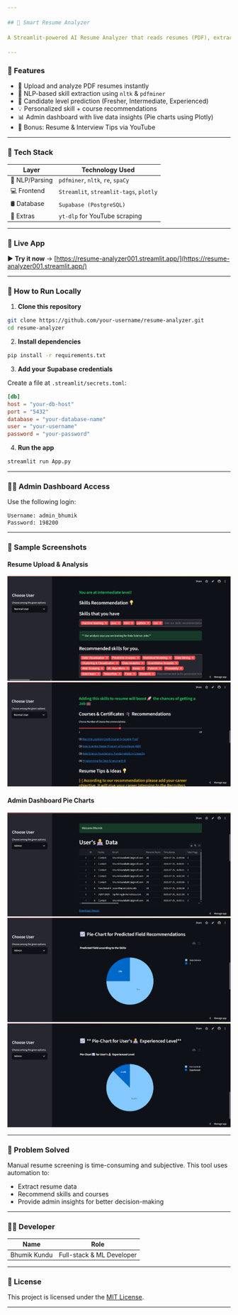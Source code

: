 ```yaml
---

## 🧠 Smart Resume Analyzer

A Streamlit-powered AI Resume Analyzer that reads resumes (PDF), extracts key details, identifies skill gaps, and recommends personalized learning resources — all in seconds. Built for students, job seekers, and recruiters.

---
```


### 📌 Features

* 📄 Upload and analyze PDF resumes instantly
* 🧠 NLP-based skill extraction using `nltk` & `pdfminer`
* 🎯 Candidate level prediction (Fresher, Intermediate, Experienced)
* 💡 Personalized skill + course recommendations
* 📊 Admin dashboard with live data insights (Pie charts using Plotly)
* 🎥 Bonus: Resume & Interview Tips via YouTube

---

### 🚀 Tech Stack

| Layer          | Technology Used                         |
| -------------- | --------------------------------------- |
| 🧠 NLP/Parsing | `pdfminer`, `nltk`, `re`, `spaCy`       |
| 💻 Frontend    | `Streamlit`, `streamlit-tags`, `plotly` |
| 🛢️ Database   | `Supabase (PostgreSQL)`                 |
| 🔗 Extras      | `yt-dlp` for YouTube scraping           |

---

### 🔗 Live App

▶️ **Try it now** → [https://resume-analyzer001.streamlit.app/](https://resume-analyzer001.streamlit.app/)

---

### 🧪 How to Run Locally

1. **Clone this repository**

```bash
git clone https://github.com/your-username/resume-analyzer.git
cd resume-analyzer
```

2. **Install dependencies**

```bash
pip install -r requirements.txt
```

3. **Add your Supabase credentials**

Create a file at `.streamlit/secrets.toml`:

```toml
[db]
host = "your-db-host"
port = "5432"
database = "your-database-name"
user = "your-username"
password = "your-password"
```

4. **Run the app**

```bash
streamlit run App.py
```

---

### 👨‍💼 Admin Dashboard Access

Use the following login:

```
Username: admin_bhumik
Password: 198200
```

---

### 📸 Sample Screenshots

#### Resume Upload & Analysis

![Resume Upload](resume_analysis.png)
![Resume Upload](resume_analysis1.png)

#### Admin Dashboard Pie Charts

![Admin Dashboard](admin_dashboard.png)
![Admin Dashboard](admin_dashboard1.png)
![Admin Dashboard](admin_dashboard2.png)

---

### 🎯 Problem Solved

Manual resume screening is time-consuming and subjective. This tool uses automation to:

* Extract resume data
* Recommend skills and courses
* Provide admin insights for better decision-making

---

### 👨‍💻 Developer

| Name         | Role                      |
| ------------ | ------------------------- |
| Bhumik Kundu | Full-stack & ML Developer |

---

### 📜 License

This project is licensed under the [MIT License](LICENSE).

---
